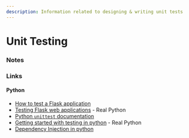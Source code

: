 ```yaml
---
description: Information related to designing & writing unit tests
---
```


# Unit Testing

### Notes

### Links

#### Python

* [How to test a Flask application](https://damyanon.net/post/flask-series-testing/)
* [Testing Flask web applications](https://realpython.com/python-web-applications-with-flask-part-iii/) - Real Python
* [Python `unittest` documentation](https://docs.python.org/3/library/unittest.html)
* [Getting started with testing in python](https://realpython.com/python-testing/) - Real Python
* [Dependency Injection in python](https://medium.com/@shivama205/dependency-injection-python-cb2b5f336dce)



